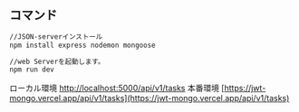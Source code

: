 ## コマンド

```bash
//JSON-serverインストール
npm install express nodemon mongoose

//web Serverを起動します。
npm run dev
```
ローカル環境 [http://localhost:5000/api/v1/tasks](http://localhost:5000/api/v1/tasks) 
本番環境 [https://jwt-mongo.vercel.app/api/v1/tasks](https://jwt-mongo.vercel.app/api/v1/tasks) 
